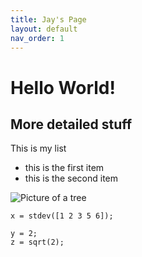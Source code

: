 ```yaml
---
title: Jay's Page
layout: default
nav_order: 1
---
```



# Hello World!

## More detailed stuff
This is my list 
- this is the first item
- this is the second item

![Picture of a tree](https://upload.wikimedia.org/wikipedia/commons/thumb/e/eb/Ash_Tree_-_geograph.org.uk_-_590710.jpg/220px-Ash_Tree_-_geograph.org.uk_-_590710.jpg)

```x = stdev([1 2 3 5 6]);```

```
y = 2;
z = sqrt(2);
```

